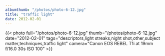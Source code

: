 ```yaml
---
albumthumb: "/photos/photo-6-12.jpg"
title: "traffic light"
date: 2012-02-01
---
```

{{< photo full="/photos/photo-6-12.jpg" thumb="/photos/photo-6-12.jpg" date="2012-02-01" tags="descriptors,light streaks,night shot,other,subject matter,techniques,traffic light" camera="Canon EOS REBEL T1i at 19mm f/16.0 30s ISO 100" >}}
